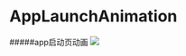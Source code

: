 # AppLaunchAnimation
#####app启动页动画
![](https://github.com/sunjinshuai/AppLaunchAnimation/blob/master/AppLaunchAnimation/AppLaunchAnimation.gif) 
